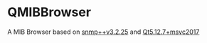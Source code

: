 QMIBBrowser
===========

A MIB Browser based on [snmp++v3.2.25](http://www.agentpp.com/) and [Qt5.12.7+msvc2017](http://qt-project.org/)
